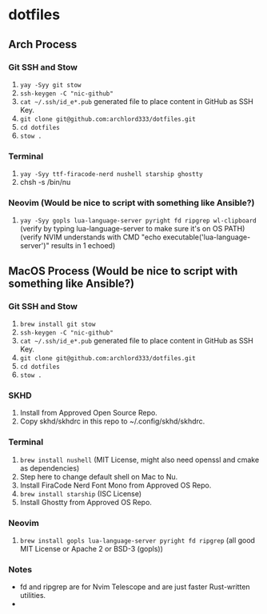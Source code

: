 # dotfiles

## Arch Process

### Git SSH and Stow
1. `yay -Syy git stow`
1. `ssh-keygen -C "nic-github"`
1. `cat ~/.ssh/id_e*.pub` generated file to place content in GitHub as SSH Key.
1. `git clone git@github.com:archlord333/dotfiles.git`
1. `cd dotfiles`
1. `stow .` 

### Terminal
1. `yay -Syy ttf-firacode-nerd nushell starship ghostty`
1. chsh -s /bin/nu

### Neovim (Would be nice to script with something like Ansible?)
1. `yay -Syy gopls lua-language-server pyright fd ripgrep wl-clipboard` (verify by typing lua-language-server to make sure it's on OS PATH) (verify NVIM understands with CMD "echo executable('lua-language-server')" results in 1 echoed)

## MacOS Process (Would be nice to script with something like Ansible?)

### Git SSH and Stow
1. `brew install git stow`
1. `ssh-keygen -C "nic-github"`
1. `cat ~/.ssh/id_e*.pub` generated file to place content in GitHub as SSH Key.
1. `git clone git@github.com:archlord333/dotfiles.git`
1. `cd dotfiles`
1. `stow .` 

### SKHD
1. Install from Approved Open Source Repo.
1. Copy skhd/skhdrc in this repo to ~/.config/skhd/skhdrc.

### Terminal
1. `brew install nushell` (MIT License, might also need openssl and cmake as dependencies)
1. Step here to change default shell on Mac to Nu.
1. Install FiraCode Nerd Font Mono from Approved OS Repo.
1. `brew install starship` (ISC License)
1. Install Ghostty from Approved OS Repo.

### Neovim
1. `brew install gopls lua-language-server pyright fd ripgrep` (all good MIT License or Apache 2 or BSD-3 (gopls))

### Notes
- fd and ripgrep are for Nvim Telescope and are just faster Rust-written utilities.
- 
